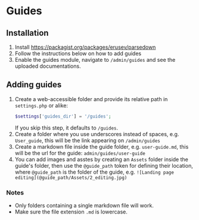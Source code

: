 # Guides

## Installation

1. Install https://packagist.org/packages/erusev/parsedown
2. Follow the instructions below on how to add guides
3. Enable the guides module, navigate to `/admin/guides` and see the uploaded documentations.

## Adding guides
1. Create a web-accessible folder and provide its relative path in `settings.php` or alike:
   ``` php
   $settings['guides_dir'] = '/guides';
   ```
   If you skip this step, it defaults to `/guides`.
2. Create a folder where you use underscores instead of spaces, e.g. `User_guide`, this will be the link appearing on `/admin/guides`
3. Create a markdown file inside the guide folder, e.g. `user-guide.md`, this will be the url for the guide: `admin/guides/user-guide`
4. You can add images and asstes by creating an `Assets` folder inside the guide's folder, then use the `@guide_path` token for defining their location, where `@guide_path` is the folder of the guide, e.g. `![Landing page editing](@guide_path/Assets/2_editing.jpg)` 

### Notes
* Only folders containing a single markdown file will work.
* Make sure the file extension `.md` is lowercase.
